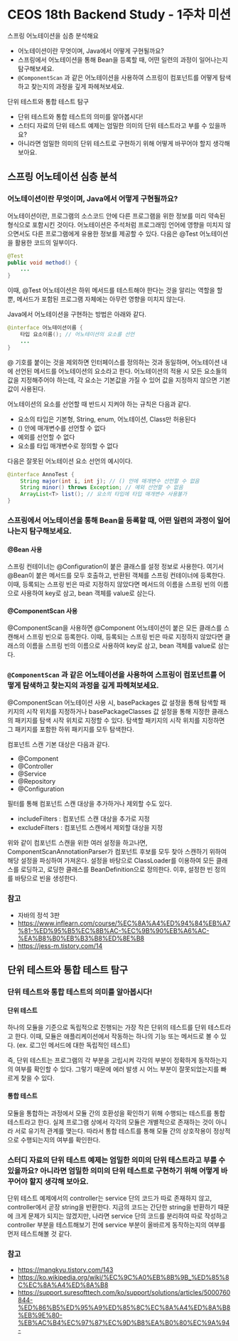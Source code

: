 # CEOS 18th Backend Study - 1주차 미션
스프링 어노테이션을 심층 분석해요
- 어노테이션이란 무엇이며, Java에서 어떻게 구현될까요?
- 스프링에서 어노테이션을 통해 Bean을 등록할 때, 어떤 일련의 과정이 일어나는지 탐구해보세요.
- `@ComponentScan` 과 같은 어노테이션을 사용하여 스프링이 컴포넌트를 어떻게 탐색하고 찾는지의 과정을 깊게 파헤쳐보세요.

단위 테스트와 통합 테스트 탐구
- 단위 테스트와 통합 테스트의 의미를 알아봅시다!
- 스터디 자료의 단위 테스트 예제는 엄밀한 의미의 단위 테스트라고 부를 수 있을까요?
- 아니라면 엄밀한 의미의 단위 테스트로 구현하기 위해 어떻게 바꾸어야 할지 생각해 보아요.

## 스프링 어노테이션 심층 분석

### 어노테이션이란 무엇이며, Java에서 어떻게 구현될까요?
어노테이션이란, 프로그램의 소스코드 안에 다른 프로그램을 위한 정보를 미리 약속된 형식으로 포함시킨 것이다. 
어노테이션은 주석처럼 프로그래밍 언어에 영향을 미치지 않으면서도 다른 프로그램에게 유용한 정보를 제공할 수 있다.
다음은 @Test 어노테이션을 활용한 코드의 일부이다.

```java
@Test
public void method() {
    ...
}
```

이때, @Test 어노테이션은 하위 메서드를 테스트해야 한다는 것을 알리는 역할을 할 뿐, 메서드가 포함된 프로그램 자체에는 아무런 영향을 미치지 않는다.

Java에서 어노테이션을 구현하는 방법은 아래와 같다. 

```java
@interface 어노테이션이름 {
    타입 요소이름(); // 어노테이션의 요소를 선언
    ...
}
```

@ 기호를 붙이는 것을 제외하면 인터페이스를 정의하는 것과 동일하며, 어노테이션 내에 선언된 메서드를 어노테이션의 요소라고 한다. 어노테이션의 적용 시 모든 요소들의 값을 지정해주어야 하는데, 각 요소는 기본값을 가질 수 있어 값을 지정하지 않으면 기본값이 사용된다.

어노테이션의 요소를 선언할 때 반드시 지켜야 하는 규칙은 다음과 같다.
- 요소의 타입은 기본형, String, enum, 어노테이션, Class만 허용된다
- () 안에 매개변수를 선언할 수 없다
- 예외를 선언할 수 없다
- 요소를 타입 매개변수로 정의할 수 없다

다음은 잘못된 어노테이션 요소 선언의 예시이다.

```java
@interface AnnoTest {
    String major(int i, int j); // () 안에 매개변수 선언할 수 없음
    String minor() throws Exception; // 예외 선언할 수 없음
    ArrayList<T> list(); // 요소의 타입에 타입 매개변수 사용불가
}
```

### 스프링에서 어노테이션을 통해 Bean을 등록할 때, 어떤 일련의 과정이 일어나는지 탐구해보세요.
#### @Bean 사용

스프링 컨테이너는 @Configuration이 붙은 클래스를 설정 정보로 사용한다. 여기서 @Bean이 붙은 메서드를 모두 호출하고, 반환된 객체를 스프링 컨테이너에 등록한다.
이때, 등록되는 스프링 빈은 따로 지정하지 않았다면 메서드의 이름을 스프링 빈의 이름으로 사용하여 key로 삼고, bean 객체를 value로 삼는다.

#### @ComponentScan 사용

@ComponentScan을 사용하면 @Component 어노테이션이 붙은 모든 클래스를 스캔해서 스프링 빈으로 등록한다.
이때, 등록되는 스프링 빈은 따로 지정하지 않았다면 클래스의 이름을 스프링 빈의 이름으로 사용하여 key로 삼고, bean 객체를 value로 삼는다.

### `@ComponentScan` 과 같은 어노테이션을 사용하여 스프링이 컴포넌트를 어떻게 탐색하고 찾는지의 과정을 깊게 파헤쳐보세요.
@ComponentScan 어노테이션 사용 시, basePackages 값 설정을 통해 탐색할 패키지의 시작 위치를 지정하거나 basePackageClasses 값 설정을 통해 지정한 클래스의 패키지를 탐색 시작 위치로 지정할 수 있다. 탐색할 패키지의 시작 위치를 지정하면 그 패키지를 포함한 하위 패키지를 모두 탐색한다.

컴포넌트 스캔 기본 대상은 다음과 같다.
- @Component
- @Controller
- @Service
- @Repository
- @Configuration

필터를 통해 컴포넌트 스캔 대상을 추가하거나 제외할 수도 있다.
- includeFilters : 컴포넌트 스캔 대상을 추가로 지정
- excludeFilters : 컴포넌트 스캔에서 제외할 대상을 지정

위와 같이 컴포넌트 스캔을 위한 여러 설정을 하고나면, ComponentScanAnnotationParser가 컴포넌트 후보를 모두 찾아 스캔하기 위하여 해당 설정을 파싱하여 가져온다.
설정을 바탕으로 ClassLoader를 이용하여 모든 클래스를 로딩하고, 로딩한 클래스를 BeanDefinition으로 정의한다. 이후, 설정한 빈 정의를 바탕으로 빈을 생성한다.


### 참고
- 자바의 정석 3판
- https://www.inflearn.com/course/%EC%8A%A4%ED%94%84%EB%A7%81-%ED%95%B5%EC%8B%AC-%EC%9B%90%EB%A6%AC-%EA%B8%B0%EB%B3%B8%ED%8E%B8
- https://jess-m.tistory.com/14

## 단위 테스트와 통합 테스트 탐구

### 단위 테스트와 통합 테스트의 의미를 알아봅시다!
#### 단위 테스트
하나의 모듈을 기준으로 독립적으로 진행되는 가장 작은 단위의 테스트를 단위 테스트라고 한다. 이때, 모듈은 애플리케이션에서 작동하는 하나의 기능 또는 메서드로 볼 수 있다. (ex. 로그인 메서드에 대한 독립적인 테스트)

즉, 단위 테스트는 프로그램의 각 부분을 고립시켜 각각의 부분이 정확하게 동작하는지의 여부를 확인할 수 있다. 그렇기 때문에 에러 발생 시 어느 부분이 잘못되었는지를 빠르게 찾을 수 있다.

#### 통합 테스트
모듈을 통합하는 과정에서 모듈 간의 호환성을 확인하기 위해 수행되는 테스트를 통합 테스트라고 한다. 실제 프로그램 상에서 각각의 모듈은 개별적으로 존재하는 것이 아니라 서로 유기적 관계를 맺는다. 따라서 통합 테스트를 통해 모듈 간의 상호작용이 정상적으로 수행되는지의 여부를 확인한다.

### 스터디 자료의 단위 테스트 예제는 엄밀한 의미의 단위 테스트라고 부를 수 있을까요? 아니라면 엄밀한 의미의 단위 테스트로 구현하기 위해 어떻게 바꾸어야 할지 생각해 보아요.

단위 테스트 예제에서의 controller는 service 단의 코드가 따로 존재하지 않고, controller에서 곧장 string을 반환한다. 지금의 코드는 간단한 string을 반환하기 때문에 크게 문제가 되지는 않겠지만, 나라면 service 단의 코드를 분리하여 따로 작성하고 controller 부분을 테스트해보기 전에 service 부분이 올바르게 동작하는지의 여부를 먼저 테스트해볼 것 같다.

### 참고
- https://mangkyu.tistory.com/143
- https://ko.wikipedia.org/wiki/%EC%9C%A0%EB%8B%9B_%ED%85%8C%EC%8A%A4%ED%8A%B8
- https://support.suresofttech.com/ko/support/solutions/articles/5000760844-%ED%86%B5%ED%95%A9%ED%85%8C%EC%8A%A4%ED%8A%B8%EB%9E%80-%EB%AC%B4%EC%97%87%EC%9D%B8%EA%B0%80%EC%9A%94-
